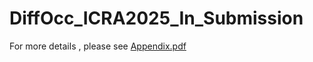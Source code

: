 # DiffOcc_ICRA2025_In_Submission
For more details , please see [Appendix.pdf](https://github.com/Perkins729/DiffOcc_ICRA2025/blob/main/Appendix.pdf)
